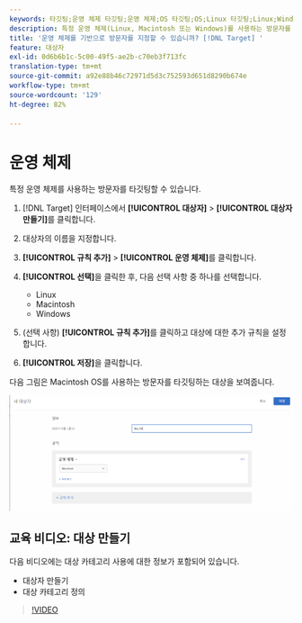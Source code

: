 ```yaml
---
keywords: 타깃팅;운영 체제 타깃팅;운영 체제;OS 타깃팅;OS;Linux 타깃팅;Linux;Windows 타깃팅;windows;macintosh 타깃팅;macintosh;mac;mac 타깃팅;win;win 타깃팅
description: 특정 운영 체제(Linux, Macintosh 또는 Windows)를 사용하는 방문자를 타게팅하는 방법을 알아봅니다.
title: '운영 체제를 기반으로 방문자를 지정할 수 있습니까? [!DNL Target] '
feature: 대상자
exl-id: 0d6b6b1c-5c00-49f5-ae2b-c70eb3f713fc
translation-type: tm+mt
source-git-commit: a92e88b46c72971d5d3c752593d651d8290b674e
workflow-type: tm+mt
source-wordcount: '129'
ht-degree: 82%

---
```


# 운영 체제

특정 운영 체제를 사용하는 방문자를 타깃팅할 수 있습니다.

1. [!DNL Target] 인터페이스에서 **[!UICONTROL 대상자]** > **[!UICONTROL 대상자 만들기]**&#x200B;를 클릭합니다.
1. 대상자의 이름을 지정합니다.
1. **[!UICONTROL 규칙 추가]** > **[!UICONTROL 운영 체제]**&#x200B;를 클릭합니다.
1. **[!UICONTROL 선택]**&#x200B;을 클릭한 후, 다음 선택 사항 중 하나를 선택합니다.

   * Linux
   * Macintosh
   * Windows

1. (선택 사항) **[!UICONTROL 규칙 추가]**&#x200B;를 클릭하고 대상에 대한 추가 규칙을 설정합니다.
1. **[!UICONTROL 저장]**&#x200B;을 클릭합니다.

다음 그림은 Macintosh OS를 사용하는 방문자를 타깃팅하는 대상을 보여줍니다.

![](assets/target_os.png)

## 교육 비디오: 대상 만들기

다음 비디오에는 대상 카테고리 사용에 대한 정보가 포함되어 있습니다.

* 대상자 만들기
* 대상 카테고리 정의

>[!VIDEO](https://video.tv.adobe.com/v/17392)
